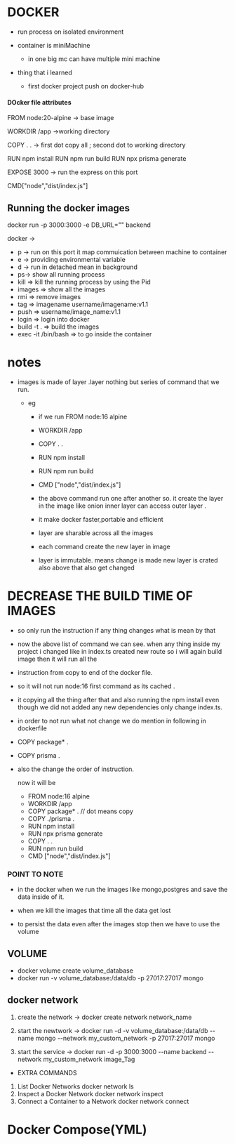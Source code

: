 # DOCKER

- run process on isolated environment
- container is miniMachine

  - in one big mc can have multiple mini machine

- thing that i learned

  - first docker project push on docker-hub

#### DOcker file attributes

FROM node:20-alpine -> base image

WORKDIR /app ->working directory

COPY . . -> first dot copy all ; second dot to working directory

RUN npm install
RUN npm run build
RUN npx prisma generate

EXPOSE 3000 -> run the express on this port

CMD["node","dist/index.js"]

## Running the docker images

docker run -p 3000:3000 -e DB_URL="" backend

docker ->

- p -> run on this port it map commuication between machine to container
- e -> providing environmental variable
- d -> run in detached mean in background
- ps-> show all running process
- kill => kill the running process by using the Pid
- images => show all the images
- rmi => remove images
- tag => imagename username/imagename:v1.1
- push => username/image_name:v1.1
- login => login into docker
- build -t . => build the images
- exec -it <pid> /bin/bash => to go inside the container

# notes

- images is made of layer .layer nothing but series of command that we run.

  - eg

    - if we run FROM node:16 alpine
    - WORKDIR /app
    - COPY . .
    - RUN npm install
    - RUN npm run build
    - CMD ["node","dist/index.js"]
    - the above command run one after another so. it create the layer in the image like onion
      inner layer can access outer layer .
    - it make docker faster,portable and efficient

    - layer are sharable across all the images
    - each command create the new layer in image
    - layer is immutable. means change is made new layer is crated also above that also get changed

# DECREASE THE BUILD TIME OF IMAGES

- so only run the instruction if any thing changes what is mean by that
- now the above list of command we can see. when any thing inside my project i changed like in index.ts
  created new route so i will again build image then it will run all the
- instruction from copy to end of the docker file.
- so it will not run node:16 first command as its cached .
- it copying all the thing after that and also running the npm install even though we did not added any new dependencies only change index.ts.
- in order to not run what not change we do mention in following in dockerfile
- COPY package\* .
- COPY prisma .

- also the change the order of instruction.

  now it will be

  - FROM node:16 alpine
  - WORKDIR /app
  - COPY package\* . // dot means copy
  - COPY ./prisma .
  - RUN npm install
  - RUN npx prisma generate
  - COPY . .
  - RUN npm run build
  - CMD ["node","dist/index.js"]

### POINT TO NOTE

- in the docker when we run the images like mongo,postgres and save the data inside of it.
- when we kill the images that time all the data get lost

- to persist the data even after the images stop then we have to use the volume

## VOLUME

- docker volume create volume_database
- docker run -v volume_database:/data/db -p 27017:27017 mongo





## docker network

1. create the network -> docker create network network_name
2. start the newtwork -> docker run -d -v volume_database:/data/db --name mongo --network my_custom_network -p 27017:27017 mongo

3. start the service   -> docker run -d -p 3000:3000 --name backend --network my_custom_network image_Tag

- EXTRA COMMANDS
1. List Docker Networks
docker network ls
2. Inspect a Docker Network
  docker network inspect <network-name>
3. Connect a Container to a Network
docker network connect <network-name> <container-name or container-id>



# Docker Compose(YML)

